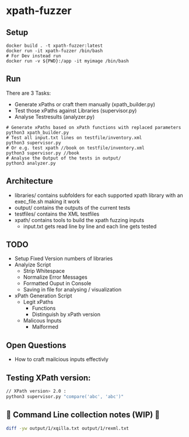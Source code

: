 # xpath-fuzzer

## Setup
```
docker build . -t xpath-fuzzer:latest
docker run -it xpath-fuzzer /bin/bash
# For Dev instead run
docker run -v ${PWD}:/app -it myimage /bin/bash
```

## Run
There are 3 Tasks:
  - Generate xPaths or craft them manually (xpath_builder.py)
  - Test those xPaths against Libraries (supervisor.py)
  - Analyse Testresults (analyzer.py)
```
# Generate xPaths based on xPath functions with replaced parameters
python3 xpath_builder.py
# Test all input.txt lines on testfile/inventory.xml
python3 supervisor.py
# Or e.g. test xpath //book on testfile/inventory.xml
python3 supervisor.py //book
# Analyse the Output of the tests in output/
python3 analyzer.py
```
## Architecture
  - libraries/ contains subfolders for each supported xpath library with an exec_file.sh making it work
  - output/ contains the outputs of the current tests
  - testfiles/ contains the XML testfiles
  - xpath/ contains tools to build the xpath fuzzing inputs
    - input.txt gets read line by line and each line gets tested


## TODO
  - Setup Fixed Version numbers of libraries
  - Analyize Script
    - Strip Whitespace
    - Normalize Error Messages
    - Formatted Ouput in Console
    - Saving in file for analysing / visualization
  - xPath Generation Script
    - Legit xPaths
      - Functions
      - Distinguish by xPath version
    - Malicous Inputs
      - Malformed

## Open Questions
  - How to craft mailcious inputs effectivly

## Testing XPath version:
  ```sh
  // XPath version> 2.0 :
  python3 supervisor.py "compare('abc', 'abc')"
  ```

## 🚧 Command Line collection notes (WIP) 🚧
```sh
diff -yw output/1/xqilla.txt output/1/rexml.txt
```